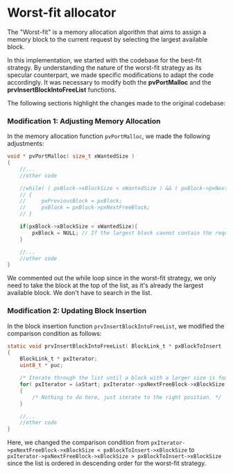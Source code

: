 # Worst-fit allocator
The "Worst-fit" is a memory allocation algorithm that aims to assign a memory block to the current request by selecting the largest available block.

In this implementation, we started with the codebase for the best-fit strategy. By understanding the nature of the worst-fit strategy as its specular counterpart, we made specific modifications to adapt the code accordingly. It was necessary to modify both the **pvPortMalloc** and the **prvInsertBlockIntoFreeList** functions.

The following sections highlight the changes made to the original codebase:

### Modification 1: Adjusting Memory Allocation

In the memory allocation function `pvPortMalloc`, we made the following adjustments:
   
```c
void * pvPortMalloc( size_t xWantedSize )
{
    //...
    //other code

    //while( ( pxBlock->xBlockSize < xWantedSize ) && ( pxBlock->pxNextFreeBlock != NULL ) )
    // {
    //     pxPreviousBlock = pxBlock;
    //     pxBlock = pxBlock->pxNextFreeBlock;
    // }

    if(pxBlock->xBlockSize < xWantedSize){
        pxBlock = NULL; // If the largest block cannot contain the requested size, set to NULL to avoid entering the if condition and proceed to the else statement.
    }

    //...
    //other code
}
```

We commented out the while loop since in the worst-fit strategy, we only need to take the block at the top of the list, as it's already the largest available block. We don't have to search in the list.


### Modification 2: Updating Block Insertion

In the block insertion function `prvInsertBlockIntoFreeList`, we modified the comparison condition as follows:

```c
static void prvInsertBlockIntoFreeList( BlockLink_t * pxBlockToInsert ) /* PRIVILEGED_FUNCTION */
{
    BlockLink_t * pxIterator;
    uint8_t * puc;

    /* Iterate through the list until a block with a larger size is found or the end is reached */
    for( pxIterator = &xStart; pxIterator->pxNextFreeBlock->xBlockSize > pxBlockToInsert->xBlockSize && pxIterator->pxNextFreeBlock != pxEnd; pxIterator = pxIterator->pxNextFreeBlock )
    {
        /* Nothing to do here, just iterate to the right position. */
    }

    //...
    //other code
}

```

Here, we changed the comparison condition from `pxIterator->pxNextFreeBlock->xBlockSize < pxBlockToInsert->xBlockSize` to `pxIterator->pxNextFreeBlock->xBlockSize > pxBlockToInsert->xBlockSize` since the list is ordered in descending order for the worst-fit strategy.
